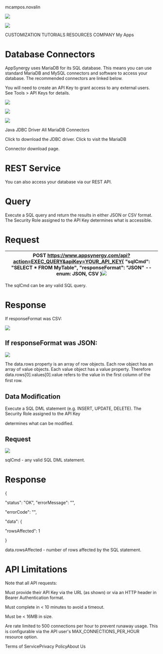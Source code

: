 mcampos.novalin


![](https://web-api.textin.com/ocr_image/external/f1d40fe157efe188.jpg)

<!-- Contact Us  -->
![](https://web-api.textin.com/ocr_image/external/49dbd26845f5cd6f.jpg)

CUSTOMIZATION TUTORIALS RESOURCES COMPANY My Apps

# Database Connectors

AppSynergy uses MariaDB for its SQL database. This means you can use standard MariaDB and MySQL connectors and software to access your database. The recommended connectors are linked below.

You will need to create an API Key to grant access to any external users. See Tools &gt; API Keys for details.

<!--  Windows 64 bit ODBC Click to download the MSI ﬁle. Be sure to enable Force TLS Use when conﬁguring the DSN.  -->
![](https://web-api.textin.com/ocr_image/external/df724e84fa830737.jpg)

<!--   -->
![](https://web-api.textin.com/ocr_image/external/6beb7c7cf8cd0405.jpg)

<!--   -->
![](https://web-api.textin.com/ocr_image/external/c0c6e89d6a023614.jpg)

Java JDBC Driver All MariaDB Connectors

Click to download the JDBC driver. Click to visit the MariaDB

Connector download page.

# REST Service

You can also access your database via our REST API.

# Query

Execute a SQL query and return the results in either JSON or CSV format. The Security Role assigned to the API Key determines what is accessible.

# Request


| POST https://www.appsynergy.com/api?action=EXEC_QUERY&apiKey=YOUR_API_KEY{ "sqlCmd": "SELECT * FROM MyTable",  "responseFormat": "JSON" -- enum: JSON, CSV }<img src="https://web-api.textin.com/ocr_image/external/8092ea4cfc46b149.jpg"> |
| -- |


The sqlCmd can be any valid SQL query.

# Response

If responseFormat was CSV:

<!-- Customer_ID,Name 1000,"Company A" 1001,"Company B"  -->
![](https://web-api.textin.com/ocr_image/external/fa8f5143c4cc9559.jpg)

## If responseFormat was JSON:

<!-- { "status": "OK", "errorMessage": "", "errorCode": "", "data": { "columns": [ { "tableName": "Customers", "columnName": "Customer_ID", "datatype": "BIGINT" }, { "tableName": "Customers", "columnName": "Name", "datatype": "VARCHAR" } ], "rows": [ { "values": [ { "value": "1000" }, { "value": "Company A" } ] }, { "values": [ { "value": "1001" }, { "value": "Company B" } ] } ] } }  -->
![](https://web-api.textin.com/ocr_image/external/dd661391f1b2c00d.jpg)

The data.rows property is an array of row objects. Each row object has an array of value objects. Each value object has a value property. Therefore data.rows[0].values[0].value refers to the value in the ﬁrst column of the ﬁrst row.

## Data Modiﬁcation

Execute a SQL DML statement (e.g. INSERT, UPDATE, DELETE). The Security Role assigned to the API Key

determines what can be modiﬁed.

## Request

<!-- POST https://www.appsynergy.com/api?action=EXEC_DML&apiKey=YOUR_API_KEY { "sqlCmd": "UPDATE MyTable SET MyCol = 123 WHERE ID = 100" }  -->
![](https://web-api.textin.com/ocr_image/external/e342b8f22e4e93d6.jpg)

sqlCmd - any valid SQL DML statement.

# Response

{

 "status": "OK", "errorMessage": "",

"errorCode": "",

"data": {

 "rowsAffected": 1

}

data.rowsAffected - number of rows affected by the SQL statement.

# API Limitations

Note that all API requests:

Must provide their API Key via the URL (as shown) or via an HTTP header in Bearer Authentication format.

Must complete in &lt; 10 minutes to avoid a timeout.

Must be &lt; 16MB in size.

Are rate limited to 500 connections per hour to prevent runaway usage. This is conﬁgurable via the API user's MAX_CONNECTIONS_PER_HOUR resource option.

Terms of ServicePrivacy PolicyAbout Us

<!-- ✉ -->

<!-- Copyright © 2025 ParaSQL LLC. The AppSynergy name and logo are trademarks ™ of ParaSQL LLC. -->

